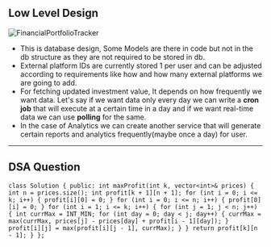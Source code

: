 ## Low Level Design ##

![FinancialPortfolioTracker](https://github.com/rohitdutt/lld_app/assets/36808301/54baf078-58d7-4387-9f5f-c33f58adb039)

- This is database design, Some Models are there in code but not in the db structure as they are not required to be stored in db.
- External platform IDs are currently stored 1 per user and can be adjusted according to requirements like how and how many external platforms we are going to add.
- For fetching updated investment value, It depends on how frequently we want data. Let's say if we want data only every day we can write a **cron job** that will execute at a certain time in a day and if we want real-time data we can use **polling** for the same.
- In the case of Analytics we can create another service that will generate certain reports and analytics frequently(maybe once a day) for user.


----

## DSA Question ##

`class Solution {
    public:
        int maxProfit(int k, vector<int>& prices) {
            int n = prices.size();
            int profit[k + 1][n + 1];
            for (int i = 0; i <= k; i++) {
                profit[i][0] = 0;
            }
            for (int i = 0; i <= n; i++) {
                profit[0][i] = 0;
            }
            for (int i = 1; i <= k; i++) {
                for (int j = 1; j < n; j++) {
                    int currMax = INT_MIN;
                    for (int day = 0; day < j; day++) {
                        currMax = max(currMax, prices[j] - prices[day] + profit[i - 1][day]);
                    }
                    profit[i][j] = max(profit[i][j - 1], currMax);
                }
            }
            return profit[k][n - 1];
        }
};`

